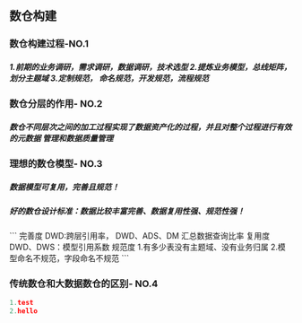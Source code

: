 ## 数仓构建

<h3>数仓构建过程-NO.1</h3>
<h5>1.前期的业务调研，需求调研，数据调研，技术选型 2.提炼业务模型，总线矩阵，划分主题域
 3.定制规范， 命名规范，开发规范，流程规范</h5>


<h3>数仓分层的作用- NO.2</h3>
 <h5>数仓不同层次之间的加工过程实现了数据资产化的过程，并且对整个过程进行有效的元数据
 管理和数据质量管理</h5>
 
 
 <h3>理想的数仓模型- NO.3</h3>
 <h5>数据模型可复用，完善且规范！</h5>
 <h5>好的数仓设计标准：数据比较丰富完善、数据复用性强、规范性强！</h5>
```
完善度
    DWD:跨层引用率，
    DWD、ADS、DM 汇总数据查询比率
复用度
    DWD、DWS：模型引用系数
规范度
   1.有多少表没有主题域、没有业务归属
   2.模型命名不规范，字段命名不规范
```
<h3>传统数仓和大数据数仓的区别- NO.4</h3>

```python
1.test
2.hello
```
 
 
 
 